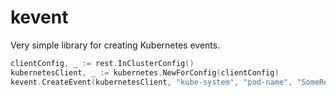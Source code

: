 # kevent

Very simple library for creating Kubernetes events.

```go
clientConfig, _ := rest.InClusterConfig()
kubernetesClient, _ := kubernetes.NewForConfig(clientConfig)
kevent.CreateEvent(kubernetesClient, "kube-system", "pod-name", "SomeReason", "Things went boom", true)
```